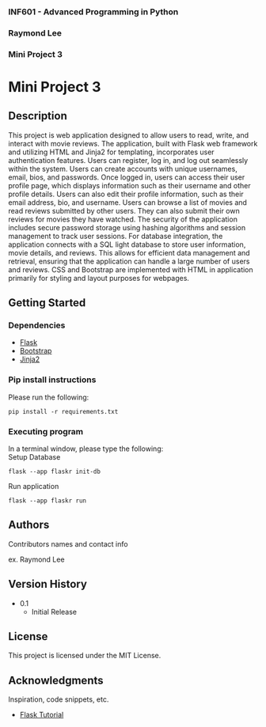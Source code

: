 ### INF601 - Advanced Programming in Python
### Raymond Lee
### Mini Project 3


# Mini Project 3

## Description

This project is web application designed to allow users to read, write, and interact with movie reviews.
The application, built with Flask web framework and utilizing HTML and Jinja2 for templating, incorporates user 
authentication features. Users can register, log in, and log out seamlessly within the system. Users can create accounts
with unique usernames, email, bios, and passwords. Once logged in, users can access their user profile page, which 
displays information such as their username and other profile details. Users can also edit their profile information,
such as their email address, bio, and username. Users can browse a list of movies and read reviews submitted by other 
users. They can also submit their own reviews for movies they have watched. The security of the application includes 
secure password storage using hashing algorithms and session management to track user sessions. For database 
integration, the application connects with a SQL light database to store user information, movie details, and reviews. 
This allows for efficient data management and retrieval, ensuring that the application can handle a large number of 
users and reviews. CSS and Bootstrap are implemented with HTML in application primarily for styling and layout purposes
for webpages.

## Getting Started

### Dependencies

* [Flask](https://flask.palletsprojects.com/en/3.0.x/)
* [Bootstrap](https://getbootstrap.com/docs/5.3/getting-started/introduction/)
* [Jinja2](https://flask.palletsprojects.com/en/3.0.x/templating/#jinja-setup)


### Pip install instructions

Please run the following:
```
pip install -r requirements.txt
```

### Executing program

In a terminal window, please type the following: <br>
Setup Database

```
flask --app flaskr init-db
```
Run application

```
flask --app flaskr run 

```

## Authors

Contributors names and contact info

ex. Raymond Lee 

## Version History

* 0.1
    * Initial Release

## License

This project is licensed under the MIT License.

## Acknowledgments

Inspiration, code snippets, etc.
* [Flask Tutorial](https://flask.palletsprojects.com/en/3.0.x/tutorial/)
